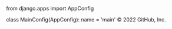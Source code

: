 from django.apps import AppConfig


class MainConfig(AppConfig):
    name = 'main'
© 2022 GitHub, Inc.
